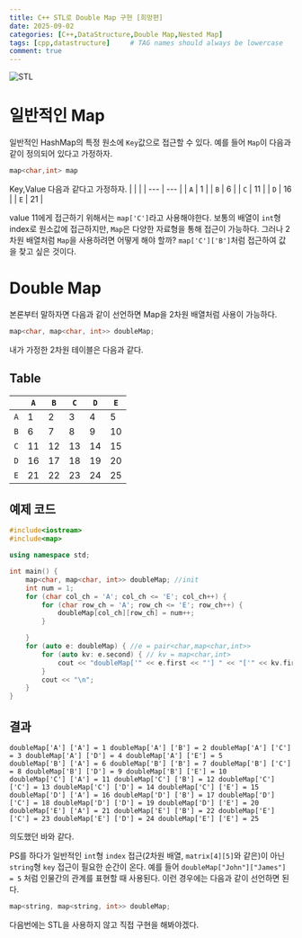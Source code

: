 ```yaml
---
title: C++ STL로 Double Map 구현 [희망편]
date: 2025-09-02
categories: [C++,DataStructure,Double Map,Nested Map]
tags: [cpp,datastructure]     # TAG names should always be lowercase
comment: true
---
```


![STL](https://encrypted-tbn0.gstatic.com/images?q=tbn:ANd9GcShWi65XcWLRp6Qa1QVUKu3OdM0yeY9XXVrgA&s)

# 일반적인 Map

일반적인 HashMap의 특정 원소에 `Key`값으로 접근할 수 있다. 예를 들어 `Map`이 다음과 같이 정의되어 있다고 가정하자.
```cpp
map<char,int> map
```
Key,Value 다음과 같다고 가정하자.
|     |     |
| --- | --- |
| `A` | 1   |
| `B` | 6   |
| `C` | 11  |
| `D` | 16  |
| `E` | 21  |

value 11에게 접근하기 위해서는 `map['C']`라고 사용해야한다. 보통의 배열이 `int`형 index로 원소값에 접근하지만, `Map`은 다양한 자료형을 통해 접근이 가능하다. 그러나 2차원 배열처럼 `Map`을 사용하려면 어떻게 해야 할까? `map['C']['B']`처럼 접근하여 값을 찾고 싶은 것이다.


# Double Map
본론부터 말하자면 다음과 같이 선언하면 Map을 2차원 배열처럼 사용이 가능하다.
```cpp
map<char, map<char, int>> doubleMap;
```
내가 가정한 2차원 테이블은 다음과 같다.
## Table 

|     | `A` | `B` | `C` | `D` | `E` |
| --- | --- | --- | --- | --- | --- |
| `A` | 1   | 2   | 3   | 4   | 5   |
| `B` | 6   | 7   | 8   | 9   | 10  |
| `C` | 11  | 12  | 13  | 14  | 15  |
| `D` | 16  | 17  | 18  | 19  | 20  |
| `E` | 21  | 22  | 23  | 24  | 25  |

## 예제 코드 
```cpp
#include<iostream>
#include<map>

using namespace std;

int main() {
    map<char, map<char, int>> doubleMap; //init
    int num = 1;
    for (char col_ch = 'A'; col_ch <= 'E'; col_ch++) {
        for (char row_ch = 'A'; row_ch <= 'E'; row_ch++) {
            doubleMap[col_ch][row_ch] = num++;
        }

    }
    for (auto e: doubleMap) { //e = pair<char,map<char,int>>
        for (auto kv: e.second) { // kv = map<char,int>
            cout << "doubleMap['" << e.first << "'] " << "['" << kv.first << "']" << " = " << kv.second << " ";
        }
        cout << "\n";
    }
}
```
## 결과 
```
doubleMap['A'] ['A'] = 1 doubleMap['A'] ['B'] = 2 doubleMap['A'] ['C'] = 3 doubleMap['A'] ['D'] = 4 doubleMap['A'] ['E'] = 5 
doubleMap['B'] ['A'] = 6 doubleMap['B'] ['B'] = 7 doubleMap['B'] ['C'] = 8 doubleMap['B'] ['D'] = 9 doubleMap['B'] ['E'] = 10 
doubleMap['C'] ['A'] = 11 doubleMap['C'] ['B'] = 12 doubleMap['C'] ['C'] = 13 doubleMap['C'] ['D'] = 14 doubleMap['C'] ['E'] = 15 
doubleMap['D'] ['A'] = 16 doubleMap['D'] ['B'] = 17 doubleMap['D'] ['C'] = 18 doubleMap['D'] ['D'] = 19 doubleMap['D'] ['E'] = 20 
doubleMap['E'] ['A'] = 21 doubleMap['E'] ['B'] = 22 doubleMap['E'] ['C'] = 23 doubleMap['E'] ['D'] = 24 doubleMap['E'] ['E'] = 25 
```
의도했던 바와 같다.


PS를 하다가 일반적인 `int`형 `index` 접근(2차원 배열, `matrix[4][5]`와 같은)이 아닌 `string`형 `key` 접근이 필요한 순간이 온다. 예를 들어 `doubleMap["John"]["James"] = 5` 처럼 인물간의 관계를 표현할 때 사용된다.
이런 경우에는 다음과 같이 선언하면 된다.
```cpp
map<string, map<string, int>> doubleMap;
```

다음번에는 STL을 사용하지 않고 직접 구현을 해봐야겠다.

